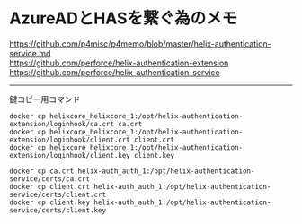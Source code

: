 # AzureADとHASを繋ぐ為のメモ

https://github.com/p4misc/p4memo/blob/master/helix-authentication-service.md  
https://github.com/perforce/helix-authentication-extension  
https://github.com/perforce/helix-authentication-service  

---
鍵コピー用コマンド

```
docker cp helixcore_helixcore_1:/opt/helix-authentication-extension/loginhook/ca.crt ca.crt
docker cp helixcore_helixcore_1:/opt/helix-authentication-extension/loginhook/client.crt client.crt
docker cp helixcore_helixcore_1:/opt/helix-authentication-extension/loginhook/client.key client.key

docker cp ca.crt helix-auth_auth_1:/opt/helix-authentication-service/certs/ca.crt
docker cp client.crt helix-auth_auth_1:/opt/helix-authentication-service/certs/client.crt
docker cp client.key helix-auth_auth_1:/opt/helix-authentication-service/certs/client.key

```